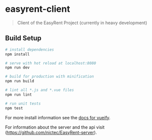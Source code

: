 # easyrent-client

> Client of the EasyRent Project (currently in heavy development)

## Build Setup

``` bash
# install dependencies
npm install

# serve with hot reload at localhost:8080
npm run dev

# build for production with minification
npm run build

# lint all *.js and *.vue files
npm run lint

# run unit tests
npm test
```

For more install information see the [docs for vueify](https://github.com/vuejs/vueify).

For information about the server and the api visit (https://github.com/nictec/EasyRent-server).
